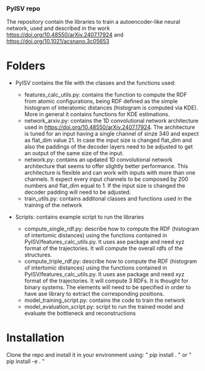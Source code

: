### PyISV repo

The repository contain the libraries to train a autoencoder-like neural network, used and described in the work https://doi.org/10.48550/arXiv.2407.17924 and https://doi.org/10.1021/acsnano.3c05653

# Folders
- PyISV contains the file with the classes and the functions used:
  - features_calc_utils.py: contains the function to compute the RDF from atomic configurations, being RDF defined as the simple histogram of interatomic distances (histogram is computed via KDE). More in general it contains functions for KDE estimations.
  - network_arxiv.py: contains the 1D convolutional network architecture used in https://doi.org/10.48550/arXiv.2407.17924. The architecture is tuned for an input having a single channel of sinze 340 and expect as flat_dim value 21. In case the input size is changed flat_dim and also the paddings of the decoder layers need to be adjusted to get an output of the same size of the input.
  - network.py: contains an updated 1D convolutional network architecture that seems to offer slightly better performance. This architecture is flexible and can work with inputs with more than one channels. It expect every input channels to be composed by 200 numbers and flat_dim equal to 1. If the input size is changed the decoder padding will need to be adjusted. 
  - train_utils.py: contains additonal classes and functions used in the training of the network

- Scripts: contains example script to run the libraries
  - compute_single_rdf.py: describe how to compute the RDF (histogram of intertomic distances) using the functions contained in PyISV/features_calc_utils.py. It uses ase package and need xyz format of the trajectories. It will compute the overall rdfs of the structures.
  - compute_triple_rdf.py: describe how to compute the RDF (histogram of intertomic distances) using the functions contained in PyISV/features_calc_utils.py. It uses ase package and need xyz format of the trajectories. It will compute 3 RDFs. It is thought for binary systems. The elements will need to be specified in order to have ase library to extract the corresponding positions.
  - model_training_script.py: contains the code to train the network
  - model_evaluation_script.py: script to run the trained model and evaluate the bottleneck and reconstructions

# Installation
Clone the repo and install it in your environment using:
" pip install . " or " pip install -e . " 
